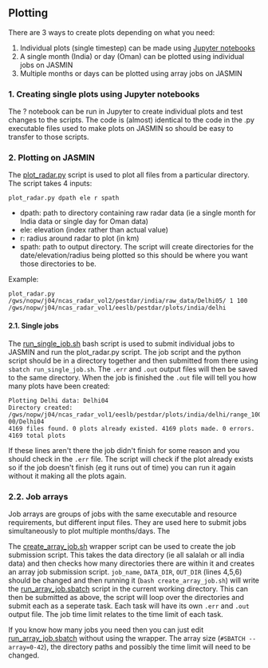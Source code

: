 ## Plotting

There are 3 ways to create plots depending on what you need:
1. Individual plots (single timestep) can be made using [Jupyter notebooks](https://github.com/sarah-barr/pestdar/tree/main/plotting/notebooks)
2. A single month (India) or day (Oman) can be plotted using individual jobs on JASMIN
3. Multiple months or days can be plotted using array jobs on JASMIN

### 1. Creating single plots using Jupyter notebooks
The ? notebook can be run in Jupyter to create individual plots and test changes to the scripts. The code is (almost) identical to the code in the .py executable files used to make plots on JASMIN so should be easy to transfer to those scripts. 

### 2. Plotting on JASMIN
The [plot_radar.py](https://github.com/sarah-barr/pestdar/blob/main/plotting/scripts/plot_radar.py) script is used to plot all files from a particular directory. The script takes 4 inputs:
```
plot_radar.py dpath ele r spath 
```
- dpath: path to directory containing raw radar data (ie a single month for India data or single day for Oman data)
- ele: elevation (index rather than actual value)
- r: radius around radar to plot (in km)
- spath: path to output directory. The script will create directories for the date/elevation/radius being plotted so this should be where you want those directories to be. 

Example:
```
plot_radar.py /gws/nopw/j04/ncas_radar_vol2/pestdar/india/raw_data/Delhi05/ 1 100 /gws/nopw/j04/ncas_radar_vol1/eeslb/pestdar/plots/india/delhi 
```

#### 2.1. Single jobs
The [run_single_job.sh](https://github.com/sarah-barr/pestdar/blob/main/scripts/run_single_job.sh) bash script is used to submit individual jobs to JASMIN and run the plot_radar.py script.
The job script and the python script should be in a directory together and then submitted from there using `sbatch run_single_job.sh`. The `.err` and `.out` output files will then be saved to the same directory. When the job is finished the `.out` file will tell you how many plots have been created:  
```
Plotting Delhi data: Delhi04
Directory created: /gws/nopw/j04/ncas_radar_vol1/eeslb/pestdar/plots/india/delhi/range_100km/elevation_2-00/Delhi04
4169 files found. 0 plots already existed. 4169 plots made. 0 errors. 4169 total plots
```
If these lines aren't there the job didn't finish for some reason and you should check in the `.err` file. The script will check if the plot already exists so if the job doesn't finish (eg it runs out of time) you can run it again without it making all the plots again. 

### 2.2. Job arrays
Job arrays are groups of jobs with the same executable and resource requirements, but different input files. They are used here to submit jobs simultaneously to plot multiple months/days. The 

The [create_array_job.sh](https://github.com/sarah-barr/pestdar/blob/main/scripts/create_array_job.sh) wrapper script can be used to create the job submission script. This takes the data directory (ie all salalah or all india data) and then checks how many directories there are within it and creates an array job submission script. `job_name`, `DATA_DIR`, `OUT_DIR` (lines 4,5,6) should be changed and then running it (`bash create_array_job.sh`) will write the [run_array_job.sbatch](https://github.com/sarah-barr/pestdar/blob/main/scripts/run_array_job.sbatch) script in the current working directory. This can then be submitted as above, the script will loop over the directories and submit each as a seperate task. Each task will have its own `.err` and `.out` output file. The job time limit relates to the time limit of each task. 

If you know how many jobs you need then you can just edit [run_array_job.sbatch](https://github.com/sarah-barr/pestdar/blob/main/scripts/run_array_job.sbatch) without using the wrapper. The array size (`#SBATCH --array=0-42`), the directory paths and possibly the time limit will need to be changed. 
